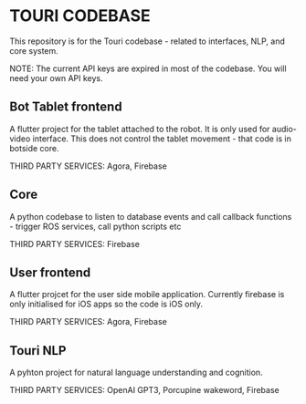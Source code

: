 # TOURI CODEBASE

This repository is for the Touri codebase - related to interfaces, NLP, and core system.

NOTE: The current API keys are expired in most of the codebase. You will need your own API keys. 


## Bot Tablet frontend  
A flutter project for the tablet attached to the robot. It is only used for audio-video interface. This does not control the tablet movement - that code is in botside core. 

THIRD PARTY SERVICES: Agora, Firebase

## Core
A python codebase to listen to database events and call callback functions - trigger ROS services, call python scripts etc

THIRD PARTY SERVICES: Firebase


## User frontend
A flutter projcet for the user side mobile application. Currently firebase is only initialised for iOS apps so the code is iOS only.

THIRD PARTY SERVICES: Agora, Firebase

## Touri NLP
A pyhton project for natural language understanding and cognition. 

THIRD PARTY SERVICES: OpenAI GPT3, Porcupine wakeword, Firebase
